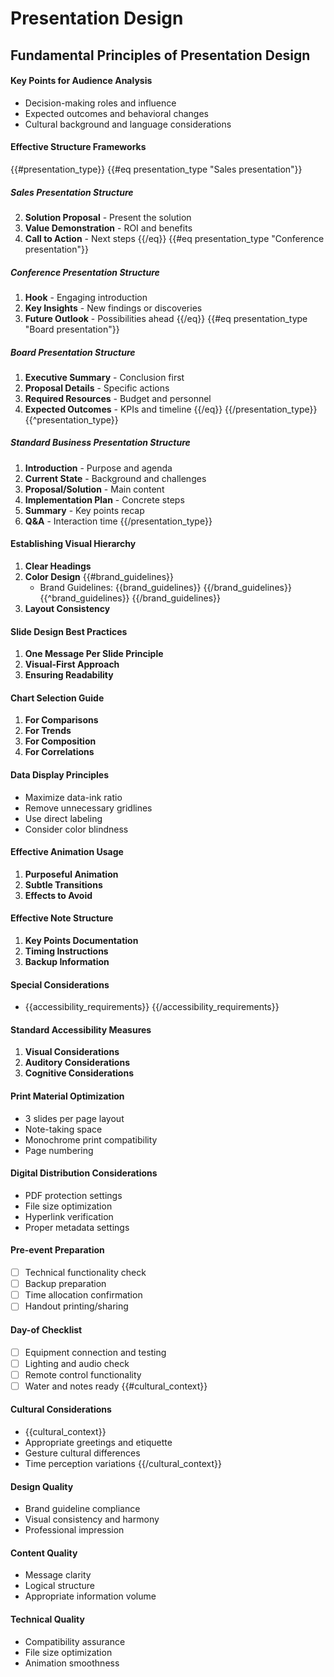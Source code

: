# Presentation Design
## Fundamental Principles of Presentation Design
#### Key Points for Audience Analysis
- Decision-making roles and influence
- Expected outcomes and behavioral changes
- Cultural background and language considerations
#### Effective Structure Frameworks
{{#presentation_type}}
{{#eq presentation_type "Sales presentation"}}
##### Sales Presentation Structure
2. **Solution Proposal** - Present the solution
3. **Value Demonstration** - ROI and benefits
4. **Call to Action** - Next steps
{{/eq}}
{{#eq presentation_type "Conference presentation"}}
##### Conference Presentation Structure
1. **Hook** - Engaging introduction
3. **Key Insights** - New findings or discoveries
5. **Future Outlook** - Possibilities ahead
{{/eq}}
{{#eq presentation_type "Board presentation"}}
##### Board Presentation Structure
1. **Executive Summary** - Conclusion first
3. **Proposal Details** - Specific actions
5. **Required Resources** - Budget and personnel
6. **Expected Outcomes** - KPIs and timeline
{{/eq}}
{{/presentation_type}}
{{^presentation_type}}
##### Standard Business Presentation Structure
1. **Introduction** - Purpose and agenda
2. **Current State** - Background and challenges
3. **Proposal/Solution** - Main content
4. **Implementation Plan** - Concrete steps
5. **Summary** - Key points recap
6. **Q&A** - Interaction time
{{/presentation_type}}
#### Establishing Visual Hierarchy
1. **Clear Headings**
2. **Color Design**
{{#brand_guidelines}}
   - Brand Guidelines: {{brand_guidelines}}
{{/brand_guidelines}}
{{^brand_guidelines}}
{{/brand_guidelines}}
3. **Layout Consistency**
#### Slide Design Best Practices
1. **One Message Per Slide Principle**
2. **Visual-First Approach**
3. **Ensuring Readability**
#### Chart Selection Guide
1. **For Comparisons**
2. **For Trends**
3. **For Composition**
4. **For Correlations**
#### Data Display Principles
- Maximize data-ink ratio
- Remove unnecessary gridlines
- Use direct labeling
- Consider color blindness
#### Effective Animation Usage
1. **Purposeful Animation**
2. **Subtle Transitions**
3. **Effects to Avoid**
#### Effective Note Structure
1. **Key Points Documentation**
2. **Timing Instructions**
3. **Backup Information**
#### Special Considerations
- {{accessibility_requirements}}
{{/accessibility_requirements}}
#### Standard Accessibility Measures
1. **Visual Considerations**
2. **Auditory Considerations**
3. **Cognitive Considerations**
#### Print Material Optimization
- 3 slides per page layout
- Note-taking space
- Monochrome print compatibility
- Page numbering
#### Digital Distribution Considerations
- PDF protection settings
- File size optimization
- Hyperlink verification
- Proper metadata settings
#### Pre-event Preparation
- [ ] Technical functionality check
- [ ] Backup preparation
- [ ] Time allocation confirmation
- [ ] Handout printing/sharing
#### Day-of Checklist
- [ ] Equipment connection and testing
- [ ] Lighting and audio check
- [ ] Remote control functionality
- [ ] Water and notes ready
{{#cultural_context}}
#### Cultural Considerations
- {{cultural_context}}
- Appropriate greetings and etiquette
- Gesture cultural differences
- Time perception variations
{{/cultural_context}}
#### Design Quality
- Brand guideline compliance
- Visual consistency and harmony
- Professional impression
#### Content Quality
- Message clarity
- Logical structure
- Appropriate information volume
#### Technical Quality
- Compatibility assurance
- File size optimization
- Animation smoothness